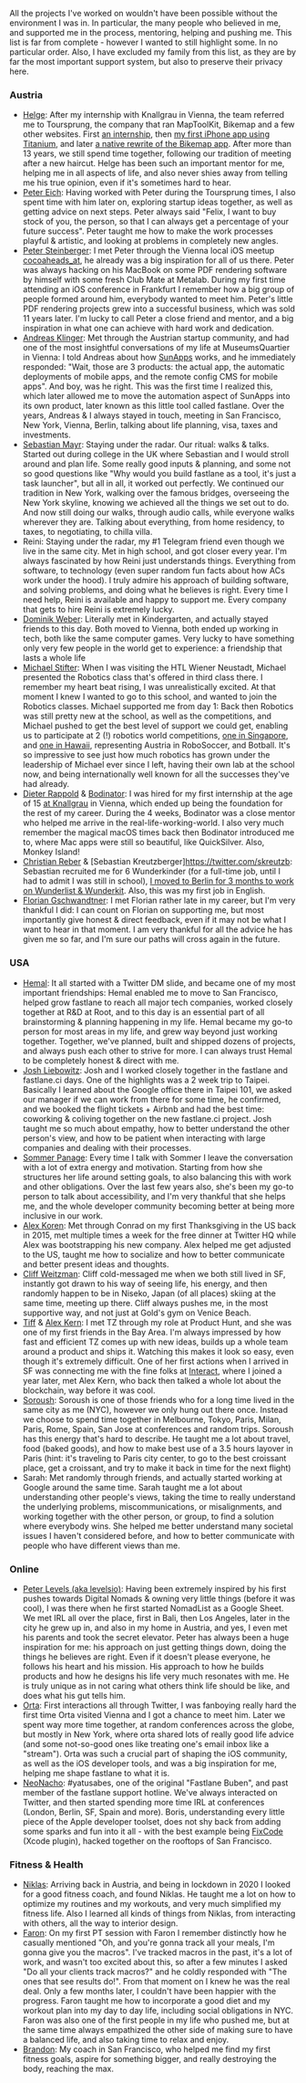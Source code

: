 <!-- Inspired by https://klinger.io/posts/%F0%9F%99%8F -->

All the projects I've worked on wouldn't have been possible without the environment I was in. In particular, the many people who believed in me, and supported me in the process, mentoring, helping and pushing me. This list is far from complete - however I wanted to still highlight some. In no particular order. Also, I have excluded my family from this list, as they are by far the most important support system, but also to preserve their privacy here.

### Austria

- [Helge](https://twitter.com/helge): After my internship with Knallgrau in Vienna, the team referred me to Toursprung, the company that ran MapToolKit, Bikemap and a few other websites. First [an internship](/blog/toursprung-intern), then [my first iPhone app using Titanium](/blog/bikemap), and later [a native rewrite of the Bikemap app](/blog/bikemap-3-0). After more than 13 years, we still spend time together, following our tradition of meeting after a new haircut. Helge has been such an important mentor for me, helping me in all aspects of life, and also never shies away from telling me his true opinion, even if it's sometimes hard to hear.
- [Peter Eich](https://twitter.com/seriengruender): Having worked with Peter during the Toursprung times, I also spent time with him later on, exploring startup ideas together, as well as getting advice on next steps. Peter always said "Felix, I want to buy stock of you, the person, so that I can always get a percentage of your future success". Peter taught me how to make the work processes playful & artistic, and looking at problems in completely new angles.
- [Peter Steinberger](https://twitter.com/steipete): I met Peter through the Vienna local iOS meetup [cocoaheads_at](https://twitter.com/cocoaheads_at), he already was a big inspiration for all of us there. Peter was always hacking on his MacBook on some PDF rendering software by himself with some fresh Club Mate at Metalab. During my first time attending an iOS conference in Frankfurt I remember how a big group of people formed around him, everybody wanted to meet him. Peter's little PDF rendering projects grew into a successful business, which was sold 11 years later. I'm lucky to call Peter a close friend and mentor, and a big inspiration in what one can achieve with hard work and dedication.
- [Andreas Klinger](https://twitter.com/andreasklinger): Met through the Austrian startup community, and had one of the most insightful conversations of my life at MuseumsQuartier in Vienna: I told Andreas about how [SunApps](/blog/sunapps) works, and he immediately responded: "Wait, those are 3 products: the actual app, the automatic deployments of mobile apps, and the remote config CMS for mobile apps". And boy, was he right. This was the first time I realized this, which later allowed me to move the automation aspect of SunApps into its own product, later known as this little tool called fastlane. Over the years, Andreas & I always stayed in touch, meeting in San Francisco, New York, Vienna, Berlin, talking about life planning, visa, taxes and investments.
- [Sebastian Mayr](https://twitter.com/sebmasterkde): Staying under the radar. Our ritual: walks & talks. Started out during college in the UK where Sebastian and I would stroll around and plan life. Some really good inputs & planning, and some not so good questions like "Why would you build fastlane as a tool, it's just a task launcher", but all in all, it worked out perfectly. We continued our tradition in New York, walking over the famous bridges, overseeing the New York skyline, knowing we achieved all the things we set out to do. And now still doing our walks, through audio calls, while everyone walks wherever they are. Talking about everything, from home residency, to taxes, to negotiating, to chilla villa.
- Reini: Staying under the radar, my #1 Telegram friend even though we live in the same city. Met in high school, and got closer every year. I'm always fascinated by how Reini just understands things. Everything from software, to technology (even super random fun facts about how ACs work under the hood). I truly admire his approach of building software, and solving problems, and doing what he believes is right. Every time I need help, Reini is available and happy to support me. Every company that gets to hire Reini is extremely lucky.
- [Dominik Weber](https://twitter.com/Domysee): Literally met in Kindergarten, and actually stayed friends to this day. Both moved to Vienna, both ended up working in tech, both like the same computer games. Very lucky to have something only very few people in the world get to experience: a friendship that lasts a whole life
- [Michael Stifter](https://robo4you.at/team): When I was visiting the HTL Wiener Neustadt, Michael presented the Robotics class that's offered in third class there. I remember my heart beat rising, I was unrealistically excited. At that moment I knew I wanted to go to this school, and wanted to join the Robotics classes. Michael supported me from day 1: Back then Robotics was still pretty new at the school, as well as the competitions, and Michael pushed to get the best level of support we could get, enabling us to participate at 2 (!) robotics world competitions, [one in Singapore](/blog/robocup-2010), and [one in Hawaii](/blog/botball-2012), representing Austria in RoboSoccer, and Botball. It's so impressive to see just how much robotics has grown under the leadership of Michael ever since I left, having their own lab at the school now, and being internationally well known for all the successes they've had already.
- [Dieter Rappold](https://twitter.com/sierralog) & [Bodinator](https://twitter.com/bodinator): I was hired for my first internship at the age of 15 [at Knallgrau](/blog/knallgrau) in Vienna, which ended up being the foundation for the rest of my career. During the 4 weeks, Bodinator was a close mentor who helped me arrive in the real-life-working-world. I also very much remember the magical macOS times back then Bodinator introduced me to, where Mac apps were still so beautiful, like QuickSilver. Also, Monkey Island!
- [Christian Reber](https://twitter.com/christianreber) & [Sebastian Kreutzberger]https://twitter.com/skreutzb: Sebastian recruited me for 6 Wunderkinder (for a full-time job, until I had to admit I was still in school), [I moved to Berlin for 3 months to work on Wunderlist & Wunderkit](/blog/6-wunderkinder). Also, this was my first job in English.
- [Florian Gschwandtner](https://www.instagram.com/florian.gschwandtner/): I met Florian rather late in my career, but I'm very thankful I did: I can count on Florian on supporting me, but most importantly give honest & direct feedback, even if it may not be what I want to hear in that moment. I am very thankful for all the advice he has given me so far, and I'm sure our paths will cross again in the future.

### USA

- [Hemal](https://twitter.com/hemal): It all started with a Twitter DM slide, and became one of my most important friendships: Hemal enabled me to move to San Francisco, helped grow fastlane to reach all major tech companies, worked closely together at R&D at Root, and to this day is an essential part of all brainstorming & planning happening in my life. Hemal became my go-to person for most areas in my life, and grew way beyond just working together. Together, we've planned, built and shipped dozens of projects, and always push each other to strive for more. I can always trust Hemal to be completely honest & direct with me.
- [Josh Liebowitz](https://twitter.com/taquitos): Josh and I worked closely together in the fastlane and fastlane.ci days. One of the highlights was a 2 week trip to Taipei. Basically I learned about the Google office there in Taipei 101, we asked our manager if we can work from there for some time, he confirmed, and we booked the flight tickets + Airbnb and had the best time: coworking & coliving together on the new fastlane.ci project. Josh taught me so much about empathy, how to better understand the other person's view, and how to be patient when interacting with large companies and dealing with their processes. 
- [Sommer Panage](https://twitter.com/sommer): Every time I talk with Sommer I leave the conversation with a lot of extra energy and motivation. Starting from how she structures her life around setting goals, to also balancing this with work and other obligations. Over the last few years also, she's been my go-to person to talk about accessibility, and I'm very thankful that she helps me, and the whole developer community becoming better at being more inclusive in our work.
- [Alex Koren](https://twitter.com/alexekoren): Met through Conrad on my first Thanksgiving in the US back in 2015, met multiple times a week for the free dinner at Twitter HQ while Alex was bootstrapping his new company. Alex helped me get adjusted to the US, taught me how to socialize and how to better communicate and better present ideas and thoughts.
- [Cliff Weitzman](https://twitter.com/cliffweitzman): Cliff cold-messaged me when we both still lived in SF, instantly got drawn to his way of seeing life, his energy, and then randomly happen to be in Niseko, Japan (of all places) skiing at the same time, meeting up there. Cliff always pushes me, in the most supportive way, and not just at Gold's gym on Venice Beach.
- [Tiff](https://twitter.com/tzhongg) & [Alex Kern](https://twitter.com/kernio): I met TZ through my role at Product Hunt, and she was one of my first friends in the Bay Area. I'm always impressed by how fast and efficient TZ comes up with new ideas, builds up a whole team around a product and ships it. Watching this makes it look so easy, even though it's extremely difficult. One of her first actions when I arrived in SF was connecting me with the fine folks at [Interact](https://joininteract.com/), where I joined a year later, met Alex Kern, who back then talked a whole lot about the blockchain, way before it was cool.
- [Soroush](https://twitter.com/khanlou): Soroush is one of those friends who for a long time lived in the same city as me (NYC), however we only hung out there once. Instead we choose to spend time together in Melbourne, Tokyo, Paris, Milan, Paris, Rome, Spain, San Jose at conferences and random trips. Soroush has this energy that's hard to describe. He taught me a lot about travel, food (baked goods), and how to make best use of a 3.5 hours layover in Paris (hint: it's traveling to Paris city center, to go to the best croissant place, get a croissant, and try to make it back in time for the next flight)
- Sarah: Met randomly through friends, and actually started working at Google around the same time. Sarah taught me a lot about understanding other people's views, taking the time to really understand the underlying problems, miscommunications, or misalignments, and working together with the other person, or group, to find a solution where everybody wins. She helped me better understand many societal issues I haven't considered before, and how to better communicate with people who have different views than me.

### Online

- [Peter Levels (aka levelsio)](https://twitter.com/levelsio/): Having been extremely inspired by his first pushes towards Digital Nomads & owning very little things (before it was cool), I was there when he first started NomadList as a Google Sheet. We met IRL all over the place, first in Bali, then Los Angeles, later in the city he grew up in, and also in my home in Austria, and yes, I even met his parents and took the secret elevator. Peter has always been a huge inspiration for me: his approach on just getting things down, doing the things he believes are right. Even if it doesn't please everyone, he follows his heart and his mission. His approach to how he builds products and how he designs his life very much resonates with me. He is truly unique as in not caring what others think life should be like, and does what his gut tells him.
- [Orta](https://twitter.com/orta): First interactions all through Twitter, I was fanboying really hard the first time Orta visited Vienna and I got a chance to meet him. Later we spent way more time together, at random conferences across the globe, but mostly in New York, where orta shared lots of really good life advice (and some not-so-good ones like treating one's email inbox like a "stream"). Orta was such a crucial part of shaping the iOS community, as well as the iOS developer tools, and was a big inspiration for me, helping me shape fastlane to what it is.
- [NeoNacho](https://twitter.com/NeoNacho): #yatusabes, one of the original "Fastlane Buben", and past member of the fastlane support hotline. We've always interacted on Twitter, and then started spending more time IRL at conferences (London, Berlin, SF, Spain and more). Boris, understanding every little piece of the Apple developer toolset, does not shy back from adding some sparks and fun into it all - with the best example being [FixCode](https://thenextweb.com/news/fixcode-plugin-replaces-xcodes-fix-issue-button-with-something-teams-can-actually-use) (Xcode plugin), hacked together on the rooftops of San Francisco.

### Fitness & Health

- [Niklas](https://www.instagram.com/schmidniklas_/): Arriving back in Austria, and being in lockdown in 2020 I looked for a good fitness coach, and found Niklas. He taught me a lot on how to optimize my routines and my workouts, and very much simplified my fitness life. Also I learned all kinds of things from Niklas, from interacting with others, all the way to interior design.
- [Faron](https://www.instagram.com/faronsalisbury/): On my first PT session with Faron I remember distinctly how he casually mentioned "Oh, and you're gonna track all your meals, I'm gonna give you the macros". I've tracked macros in the past, it's a lot of work, and wasn't too excited about this, so after a few minutes I asked "Do all your clients track macros?" and he coldly responded with "The ones that see results do!". From that moment on I knew he was the real deal. Only a few months later, I couldn't have been happier with the progress. Faron taught me how to incorporate a good diet and my workout plan into my day to day life, including social obligations in NYC. Faron was also one of the first people in my life who pushed me, but at the same time always empathized the other side of making sure to have a balanced life, and also taking time to relax and enjoy.
- [Brandon](https://www.instagram.com/brandonvu/): My coach in San Francisco, who helped me find my first fitness goals, aspire for something bigger, and really destroying the body, reaching the max.


